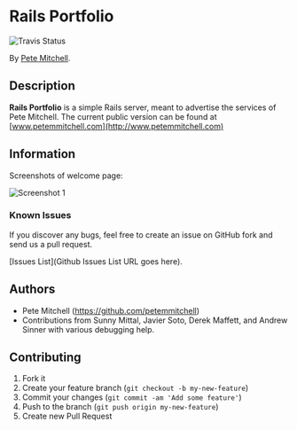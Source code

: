 # Rails Portfolio

  ![Travis Status](https://travis-ci.org/petemmitchell/portfolio.svg?branch=master)


By [Pete Mitchell](https://github.com/petemmitchell).

<!-- [![Code Climate](Code Climate Badge IMG URL goes here)](Code Climate URL goes here) -->

## Description
**Rails Portfolio** is a simple Rails server, meant to advertise the services of Pete Mitchell. The current public version can be found at
[www.petemmitchell.com](http://www.petemmitchell.com)

<!-- ## Installation

Add it to your Gemfile:

```ruby
gem 'my_example_gem'
```

Run the following command to install it:

```console
bundle install
```

Run the generator:

```console
rails generate my_example_gem:install
```


## Usage

Usage explanation goes here

```erb
<%= your_code_goes @here do |f| %>
  <%= f.input :example %>
  <%= f.input :example %>
  <%= f.button :example %>
<% end %>
```


## Configuration

This block of text should explain how to configure your application:

`rails generate my_example_gem:install`
 -->

## Information

Screenshots of welcome page:

![Screenshot 1](http://dl.dropbox.com/s/dj1p2snge0bv8cx/Screen%20Shot%202014-09-22%20at%201.00.42%20PM.png?dl=0)

<!-- ![Screenshot 2](http://placekitten.com/400/300) -->


### Known Issues

If you discover any bugs, feel free to create an issue on GitHub fork and
send us a pull request.

[Issues List](Github Issues List URL goes here).

## Authors

* Pete Mitchell (https://github.com/petemmitchell)
* Contributions from Sunny Mittal, Javier Soto, Derek Maffett, and Andrew Sinner
  with various debugging help.


## Contributing

1. Fork it
2. Create your feature branch (`git checkout -b my-new-feature`)
3. Commit your changes (`git commit -am 'Add some feature'`)
4. Push to the branch (`git push origin my-new-feature`)
5. Create new Pull Request


<!-- ## License -->
